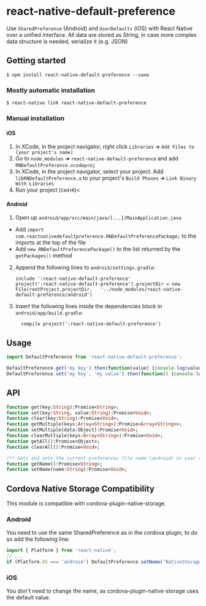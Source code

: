 
# react-native-default-preference

Use `SharedPreference` (Android) and `UserDefaults` (iOS) with React Native over a unified interface.
All data are stored as String, in case more complex data structure is needed, serialize it (e.g. JSON)

## Getting started

`$ npm install react-native-default-preference --save`

### Mostly automatic installation

`$ react-native link react-native-default-preference`

### Manual installation


#### iOS

1. In XCode, in the project navigator, right click `Libraries` ➜ `Add Files to [your project's name]`
2. Go to `node_modules` ➜ `react-native-default-preference` and add `RNDefaultPreference.xcodeproj`
3. In XCode, in the project navigator, select your project. Add `libRNDefaultPreference.a` to your project's `Build Phases` ➜ `Link Binary With Libraries`
4. Run your project (`Cmd+R`)<

#### Android

1. Open up `android/app/src/main/java/[...]/MainApplication.java`
  - Add `import com.reactnativedefaultpreference.RNDefaultPreferencePackage;` to the imports at the top of the file
  - Add `new RNDefaultPreferencePackage()` to the list returned by the `getPackages()` method
2. Append the following lines to `android/settings.gradle`:
  	```
  	include ':react-native-default-preference'
  	project(':react-native-default-preference').projectDir = new File(rootProject.projectDir, 	'../node_modules/react-native-default-preference/android')
  	```
3. Insert the following lines inside the dependencies block in `android/app/build.gradle`:
  	```
      compile project(':react-native-default-preference')
  	```

## Usage
```javascript
import DefaultPreference from 'react-native-default-preference';

DefaultPreference.get('my key').then(function(value) {console.log(value)});
DefaultPreference.set('my key', 'my value').then(function() {console.log('done')});
```

## API

```haxe
function get(key:String):Promise<String>;
function set(key:String, value:String):Promise<Void>;
function clear(key:String):Promise<Void>;
function getMultiple(keys:Array<String>):Promise<Array<String>>;
function setMultiple(data:Object):Promise<Void>;
function clearMultiple(keys:Array<String>):Promise<Void>;
function getAll():Promise<Object>;
function clearAll():Promise<Void>;

/** Gets and sets the current preferences file name (android) or user default suite name (ios) **/
function getName():Promise<String>;
function setName(name:String):Promise<Void>;
```

## Cordova Native Storage Compatibility
This module is compatible with cordova-plugin-native-storage.

### Android
You need to use the same SharedPreference as in the cordova plugin, to do so add
the following line:

```js
import { Platform } from 'react-native';
// ...
if (Platform.OS === 'android') DefaultPreference.setName('NativeStorage');
```

### iOS
You don't need to change the name, as cordova-plugin-native-storage uses the default
value.
